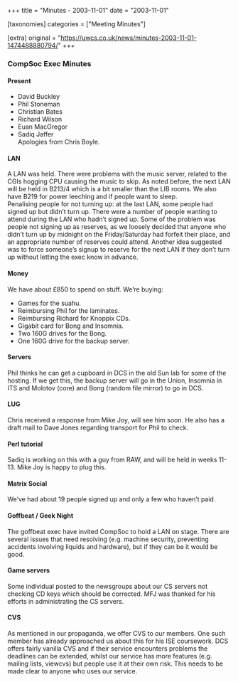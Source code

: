 +++
title = "Minutes - 2003-11-01"
date = "2003-11-01"

[taxonomies]
categories = ["Meeting Minutes"]

[extra]
original = "https://uwcs.co.uk/news/minutes-2003-11-01-1474488880794/"
+++

### CompSoc Exec Minutes

#### Present

  - David Buckley
  - Phil Stoneman
  - Christian Bates
  - Richard Wilson
  - Euan MacGregor
  - Sadiq Jaffer  
    Apologies from Chris Boyle.

#### LAN

A LAN was held. There were problems with the music server, related to the CGIs hogging CPU causing the music to skip. As noted before, the next LAN will be held in B213/4 which is a bit smaller than the LIB rooms. We also have B219 for power leeching and if people want to sleep.  
Penalising people for not turning up: at the last LAN, some people had signed up but didn’t turn up. There were a number of people wanting to attend during the LAN who hadn’t signed up. Some of the problem was people not signing up as reserves, as we loosely decided that anyone who didn’t turn up by midnight on the Friday/Saturday had forfeit their place, and an appropriate number of reserves could attend. Another idea suggested was to force someone’s signup to reserve for the next LAN if they don’t turn up without letting the exec know in advance.

#### Money

We have about £850 to spend on stuff. We’re buying:

  - Games for the suahu.
  - Reimbursing Phil for the laminates.
  - Reimbursing Richard for Knoppix CDs.
  - Gigabit card for Bong and Insomnia.
  - Two 160G drives for the Bong.
  - One 160G drive for the backup server.

#### Servers

Phil thinks he can get a cupboard in DCS in the old Sun lab for some of the hosting. If we get this, the backup server will go in the Union, Insomnia in ITS and Molotov (core) and Bong (random file mirror) to go in DCS.

#### LUG

Chris received a response from Mike Joy, will see him soon. He also has a draft mail to Dave Jones regarding transport for Phil to check.

#### Perl tutorial

Sadiq is working on this with a guy from RAW, and will be held in weeks 11-13. Mike Joy is happy to plug this.

#### Matrix Social

We’ve had about 19 people signed up and only a few who haven’t paid.

#### Goffbeat / Geek Night

The goffbeat exec have invited CompSoc to hold a LAN on stage. There are several issues that need resolving (e.g. machine security, preventing accidents involving liquids and hardware), but if they can be it would be good.

#### Game servers

Some individual posted to the newsgroups about our CS servers not checking CD keys which should be corrected. MFJ was thanked for his efforts in administrating the CS servers.

#### CVS

As mentioned in our propaganda, we offer CVS to our members. One such member has already approached us about this for his ISE coursework. DCS offers fairly vanilla CVS and if their service encounters problems the deadlines can be extended, whilst our service has more features (e.g. mailing lists, viewcvs) but people use it at their own risk. This needs to be made clear to anyone who uses our service.
